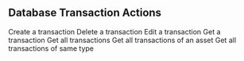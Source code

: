 ## Database Transaction Actions

Create a transaction
Delete a transaction
Edit a transaction
Get a transaction
Get all transactions
Get all transactions of an asset
Get all transactions of same type

